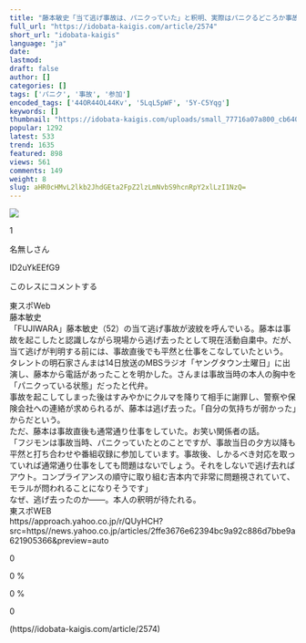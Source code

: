 ```yaml
---
title: "藤本敏史「当て逃げ事故は、パニクっていた」と釈明、実際はパニクるどころか事故後に平然と打ち合わせや番組収録に参加"
full_url: "https://idobata-kaigis.com/article/2574"
short_url: "idobata-kaigis"
language: "ja"
date: 
lastmod: 
draft: false
author: []
categories: []
tags: ['パニク', '事故', '参加']
encoded_tags: ['44OR44OL44Kv', '5LqL5pWF', '5Y-C5Yqg']
keywords: []
thumbnail: "https://idobata-kaigis.com/uploads/small_77716a07a800_cb640bce0c.jpg"
popular: 1292
latest: 533
trend: 1635
featured: 898
views: 561
comments: 149
weight: 8
slug: aHR0cHMvL2lkb2JhdGEta2FpZ2lzLmNvbS9hcnRpY2xlLzI1NzQ=
---
```


![](https://idobata-kaigis.com/uploads/small_77716a07a800_cb640bce0c.jpg)

<div><p class='text-pink-100 text-sm'><p class='mr-2'>1</p><p class='mr-2'>名無しさん</p><p class='hidden xlinline-block'>ID2uYkEEfG9</p></p><p class='flex items-center text-gray-400'><p class='text-xs mdtext-sm hovercursor-pointer'>このレスにコメントする</p></p><p class='tracking-wide break-all text-lg'>東スポWeb<br>藤本敏史<br>「FUJIWARA」藤本敏史（52）の当て逃げ事故が波紋を呼んでいる。藤本は事故を起こしたと認識しながら現場から逃げ去ったとして現在活動自粛中。だが、当て逃げが判明する前には、事故直後でも平然と仕事をこなしていたという。<br>タレントの明石家さんまは14日放送のMBSラジオ「ヤングタウン土曜日」に出演し、藤本から電話があったことを明かした。さんまは事故当時の本人の胸中を「パニクっている状態」だったと代弁。<br>事故を起こしてしまった後はすみやかにクルマを降りて相手に謝罪し、警察や保険会社への連絡が求められるが、藤本は逃げ去った。「自分の気持ちが弱かった」からだという。<br> ただ、藤本は事故直後も通常通り仕事をしていた。お笑い関係者の話。<br>「フジモンは事故当時、パニクっていたとのことですが、事故当日の夕方以降も平然と打ち合わせや番組収録に参加しています。事故後、しかるべき対応を取っていれば通常通り仕事をしても問題はないでしょう。それをしないで逃げ去ればアウト。コンプライアンスの順守に取り組む吉本内で非常に問題視されていて、モラルが問われることになりそうです」<br> なぜ、逃げ去ったのか――。本人の釈明が待たれる。<br>東スポWEB<br>https//approach.yahoo.co.jp/r/QUyHCH?src=https//news.yahoo.co.jp/articles/2ffe3676e62394bc9a92c886d7bbe9a621905366&preview=auto</p><p class='flex items-center mr-2 hovercursor-pointer'><p class='pl-1 text-sm mdtext-base'>0</p></p><p class=' w-full h-full bg-gray-200 absolute '></p><p class='text-white text-xs text-center'>0 %</p><p class='text-white text-xs text-center'>0 %</p><p class='flex items-center mr-2 hovercursor-pointer'><p class='pl-1 text-sm mdtext-base'>0</p></p></div>

(https//idobata-kaigis.com/article/2574)
